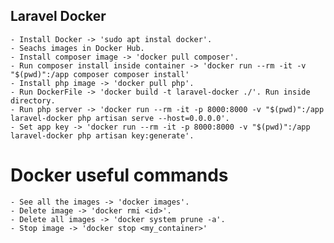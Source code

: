 ## Laravel Docker

    - Install Docker -> 'sudo apt instal docker'.
    - Seachs images in Docker Hub.
    - Install composer image -> 'docker pull composer'.
    - Run composer install inside container -> 'docker run --rm -it -v "$(pwd)":/app composer composer install'
    - Install php image -> 'docker pull php'.
    - Run DockerFile -> 'docker build -t laravel-docker ./'. Run inside directory.
    - Run php server -> 'docker run --rm -it -p 8000:8000 -v "$(pwd)":/app laravel-docker php artisan serve --host=0.0.0.0'.
    - Set app key -> 'docker run --rm -it -p 8000:8000 -v "$(pwd)":/app laravel-docker php artisan key:generate'.

# Docker useful commands

    - See all the images -> 'docker images'.
    - Delete image -> 'docker rmi <id>'.
    - Delete all images -> 'docker system prune -a'.
    - Stop image -> 'docker stop <my_container>'
